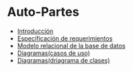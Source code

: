 # Auto-Partes

* [Introducción]()
* [Especificación de requerimientos](Archivos/AP01-AA1-EV01-Identificacion-Necesidad-SI.docx)
* [Modelo relacional de la base de datos](Documentacion/Modelo_BD/ModeloBD.jpg)
* [Diagramas(casos de uso)](Documentacion/Casos_de_uso)
* [Diagramas(driagrama de clases)](Documentacion/Clases/Diagrama_Clases.jpg)
